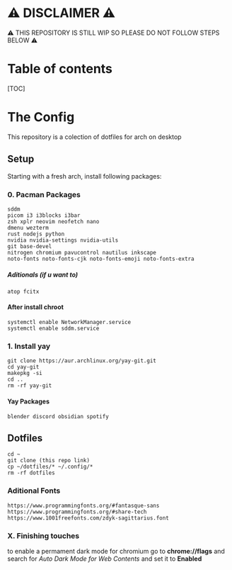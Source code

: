 # ⚠ DISCLAIMER ⚠
⚠ THIS REPOSITORY IS STILL WIP SO PLEASE DO NOT FOLLOW STEPS BELOW ⚠

# Table of contents
[TOC]

# The Config
This repository is a colection of dotfiles for arch on desktop 

## Setup
Starting with a fresh arch, install following packages:
### 0. Pacman Packages
```
sddm 
picom i3 i3blocks i3bar 
zsh xplr neovim neofetch nano 
dmenu wezterm 
rust nodejs python 
nvidia nvidia-settings nvidia-utils 
git base-devel 
nitrogen chromium pavucontrol nautilus inkscape 
noto-fonts noto-fonts-cjk noto-fonts-emoji noto-fonts-extra
```
##### Aditionals (if u want to)
```
atop fcitx
```
#### After install chroot
```
systemctl enable NetworkManager.service
systemctl enable sddm.service
``` 
### 1. Install yay
```
git clone https://aur.archlinux.org/yay-git.git
cd yay-git
makepkg -si
cd ..
rm -rf yay-git
```
#### Yay Packages
```
blender discord obsidian spotify 
```
## Dotfiles
```
cd ~
git clone (this repo link)
cp ~/dotfiles/* ~/.config/*
rm -rf dotfiles
```
### Aditional Fonts
```
https://www.programmingfonts.org/#fantasque-sans
https://www.programmingfonts.org/#share-tech
https://www.1001freefonts.com/zdyk-sagittarius.font
```

### X. Finishing touches
to enable a permament dark mode for chromium go to **chrome://flags** and search for *Auto Dark Mode for Web Contents* and set it to **Enabled**